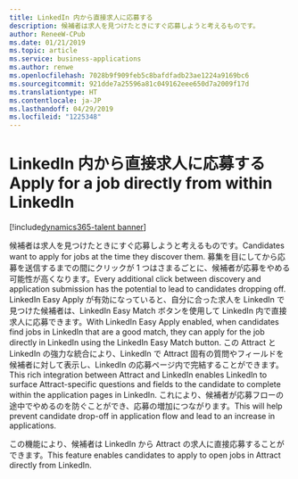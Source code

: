 ```yaml
---
title: LinkedIn 内から直接求人に応募する
description: 候補者は求人を見つけたときにすぐ応募しようと考えるものです。
author: ReneeW-CPub
ms.date: 01/21/2019
ms.topic: article
ms.service: business-applications
ms.author: renwe
ms.openlocfilehash: 7028b9f909feb5c8bafdfadb23ae1224a9169bc6
ms.sourcegitcommit: 921dde7a25596a81c049162eee650d7a2009f17d
ms.translationtype: HT
ms.contentlocale: ja-JP
ms.lasthandoff: 04/29/2019
ms.locfileid: "1225348"
---
```

#  <a name="apply-for-a-job-directly-from-within-linkedin"></a><span data-ttu-id="4b3bf-103">LinkedIn 内から直接求人に応募する</span><span class="sxs-lookup"><span data-stu-id="4b3bf-103">Apply for a job directly from within LinkedIn</span></span>
[!include[dynamics365-talent banner](../../includes/dynamics365-talent.md)]





<span data-ttu-id="4b3bf-104">候補者は求人を見つけたときにすぐ応募しようと考えるものです。</span><span class="sxs-lookup"><span data-stu-id="4b3bf-104">Candidates want to apply for jobs at the time they discover them.</span></span> <span data-ttu-id="4b3bf-105">募集を目にしてから応募を送信するまでの間にクリックが 1 つはさまるごとに、候補者が応募をやめる可能性が高くなります。</span><span class="sxs-lookup"><span data-stu-id="4b3bf-105">Every additional click between discovery and application submission has the potential to lead to candidates dropping off.</span></span> <span data-ttu-id="4b3bf-106">LinkedIn Easy Apply が有効になっていると、自分に合った求人を LinkedIn で見つけた候補者は、LinkedIn Easy Match ボタンを使用して LinkedIn 内で直接求人に応募できます。</span><span class="sxs-lookup"><span data-stu-id="4b3bf-106">With LinkedIn Easy Apply enabled, when candidates find jobs in LinkedIn that are a good match, they can apply for the job directly in LinkedIn using the LinkedIn Easy Match button.</span></span> <span data-ttu-id="4b3bf-107">この Attract と LinkedIn の強力な統合により、LinkedIn で Attract 固有の質問やフィールドを候補者に対して表示し、LinkedIn の応募ページ内で完結することができます。</span><span class="sxs-lookup"><span data-stu-id="4b3bf-107">This rich integration between Attract and LinkedIn enables LinkedIn to surface Attract-specific questions and fields to the candidate to complete within the application pages in LinkedIn.</span></span> <span data-ttu-id="4b3bf-108">これにより、候補者が応募フローの途中でやめるのを防ぐことができ、応募の増加につながります。</span><span class="sxs-lookup"><span data-stu-id="4b3bf-108">This will help prevent candidate drop-off in application flow and lead to an increase in applications.</span></span>

<span data-ttu-id="4b3bf-109">この機能により、候補者は LinkedIn から Attract の求人に直接応募することができます。</span><span class="sxs-lookup"><span data-stu-id="4b3bf-109">This feature enables candidates to apply to open jobs in Attract directly from LinkedIn.</span></span>
